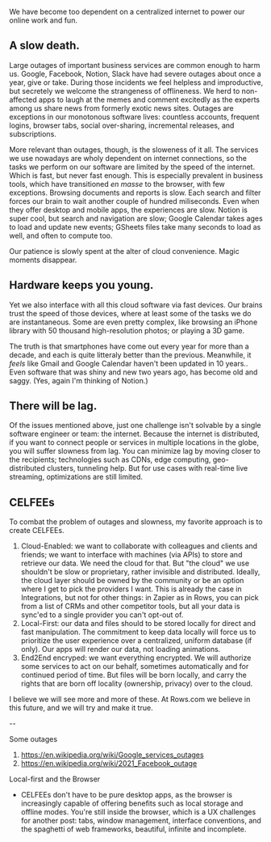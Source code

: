We have become too dependent on a centralized internet to power our online work and fun.

## A slow death.

Large outages of important business services are common enough to harm us. Google, Facebook, Notion, Slack have had severe outages about once a year, give or take. During those incidents we feel helpless and improductive, but secretely we welcome the strangeness of offlineness. We herd to non-affected apps to laugh at the memes and comment excitedly as the experts among us share news from formerly exotic news sites. Outages are exceptions in our monotonous software lives: countless accounts, frequent logins, browser tabs, social over-sharing, incremental releases, and subscriptions. 

More relevant than outages, though, is the sloweness of it all. The services we use nowadays are wholy dependent on internet connections, so the tasks we perform on our software are limited by the speed of the internet. Which is fast, but never fast enough. This is especially prevalent in business tools, which have transitioned _en masse_ to the browser, with few exceptions. Browsing documents and reports is slow. Each search and filter forces our brain to wait another couple of hundred miliseconds. Even when they offer desktop and mobile apps, the experiences are slow. Notion is super cool, but search and navigation are slow; Google Calendar takes ages to load and update new events; GSheets files take many seconds to load as well, and often to compute too.

Our patience is slowly spent at the alter of cloud convenience. Magic moments disappear. 

## Hardware keeps you young.

Yet we also interface with all this cloud software via fast devices. Our brains trust the speed of those devices, where at least some of the tasks we do are instantaneous. Some are even pretty complex, like browsing an iPhone library with 50 thousand high-resolution photos; or playing a 3D game. 

The truth is that smartphones have come out every year for more than a decade, and each is quite litteraly better than the previous. Meanwhile, it _feels_ like Gmail and Google Calendar haven't been updated in 10 years.. Even software that was shiny and new two years ago, has become old and saggy. (Yes, again I'm thinking of Notion.)

## There will be lag.

Of the issues mentioned above, just one challenge isn't solvable by a single software engineer or team: the internet. Because the internet is distributed, if you want to connect people or services in multiple locations in the globe, you will suffer slowness from lag. You can minimize lag by moving closer to the recipients; technologies such as CDNs, edge computing, geo-distributed clusters, tunneling help. But for use cases with real-time live streaming, optimizations are still limited.  

## CELFEEs

To combat the problem of outages and slowness, my favorite approach is to create CELFEEs.

1. Cloud-Enabled: we want to collaborate with colleagues and clients and friends; we want to interface with machines (via APIs) to store and retrieve our data. We need the cloud for that. But "the cloud" we use shouldn't be slow or proprietary, rather invisible and distributed. Ideally, the cloud layer should be owned by the community or be an option where I get to pick the providers I want. This is already the case in Integrations, but not for other things: in Zapier as in Rows, you can pick from a list of CRMs and other competitor tools, but all your data is sync'ed to a single provider you can't opt-out of.
2. Local-First: our data and files should to be stored locally for direct and fast manipulation. The commitment to keep data locally will force us to prioritize the user experience over a centralized, uniform database (if only). Our apps will render our data, not loading animations.
3. End2End encryped: we want everything encrypted. We will authorize some services to act on our behalf, sometimes automatically and for continued period of time. But files will be born locally, and carry the rights that are born off locality (ownership, privacy) over to the cloud.

I believe we will see more and more of these. At Rows.com we believe in this future, and we will try and make it true.

-- 

Some outages
1. https://en.wikipedia.org/wiki/Google_services_outages
2. https://en.wikipedia.org/wiki/2021_Facebook_outage

Local-first and the Browser
- CELFEEs don't have to be pure desktop apps, as the browser is increasingly capable of offering benefits such as local storage and offline modes. You're still inside the browser, which is a UX challenges for another post: tabs, window management, interface conventions, and the spaghetti of web frameworks, beautiful, infinite and incomplete.

